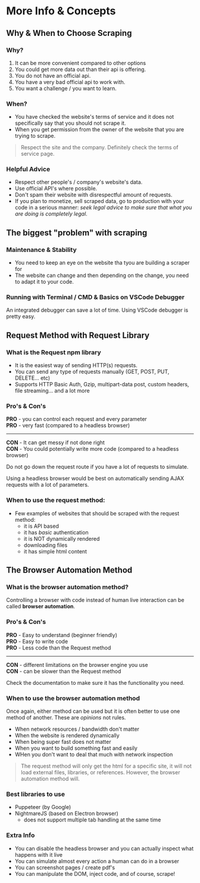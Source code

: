 # More Info & Concepts

## Why & When to Choose Scraping

### Why?

1. It can be more convenient compared to other options
2. You could get more data out than their api is offering.
3. You do not have an official api.
4. You have a very bad official api to work with.
5. You want a challenge / you want to learn.

### When?

- You have checked the website's terms of service and it does not specifically say that you should not scrape it.
- When you get permission from the owner of the website that you are trying to scrape.

> Respect the site and the company. Definitely check the terms of service page.


### Helpful Advice

- Respect other people's / company's website's data.
- Use official API's where possible.
- Don't spam their website with disrespectful amount of requests.
- If you plan to monetize, sell scraped data, go to production with your code in a serious manner: *seek legal advice to make sure that what you are doing is completely legal*.


## The biggest "problem" with scraping


### Maintenance & Stability

- You need to keep an eye on the website tha tyou are building a scraper for
- The website can change and then depending on the change, you need to adapt it to your code.




### Running with Terminal / CMD & Basics on VSCode Debugger

An integrated debugger can save a lot of time. Using VSCode debugger is pretty easy.



## Request Method with Request Library


### What is the Request npm library

- It is the easiest way of sending HTTP(s) requests.
- You can send any type of requests manually (GET, POST, PUT, DELETE... etc)
- Supports HTTP Basic Auth, Gzip, multipart-data post, custom headers, file streaming... and a lot more


### Pro's & Con's

**PRO** - you can control each request and every parameter<br>
**PRO** - very fast (compared to a headless browser)<br>

<hr>

**CON** - It can get messy if not done right<br>
**CON** - You could potentially write more code (compared to a headless browser)<br>


Do not go down the request route if you have a lot of requests to simulate.

Using a headless browser would be best on automatically sending AJAX requests with a lot of parameters.


### When to use the request method:

- Few examples of websites that should be scraped with the request method:
  - it is API based
  - it has *basic* authentication
  - it is NOT dynamically rendered
  - downloading files
  - it has simple html content



## The Browser Automation Method

### What is the browser automation method?

Controlling a browser with code instead of human live interaction can be called **browser automation**.


### Pro's & Con's

**PRO** - Easy to understand (beginner friendly)<br>
**PRO** - Easy to write code<br>
**PRO** - Less code than the Request method<br>

<hr>

**CON** - different limitations on the browser engine you use<br>
**CON** - can be slower than the Request method<br>

Check the documentation to make sure it has the functionality you need.


### When to use the browser automation method

Once again, either method can be used but it is often better to use one method of another. These are *opinions* not rules.

- When network resources / bandwidth don't matter
- When the website is rendered dynamically
- When being super fast does not matter
- When you want to build something fast and easily
- WHen you don't want to deal that much with network inspection

> The request method will only get the html for a specific site, it will not load external files, libraries, or references. However, the browser automation method will.


### Best libraries to use

- Puppeteer (by Google)
- NightmareJS (based on Electron browser)
  - does not support multiple tab handling at the same time


### Extra Info

- You can disable the headless browser and you can actually inspect what happens with it live
- You can simulate almost every action a human can do in a browser
- You can screenshot pages / create pdf's
- You can manipulate the DOM, inject code, and of course, scrape!


